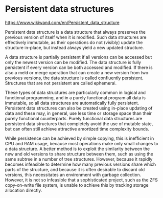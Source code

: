 # Persistent data structures

https://www.wikiwand.com/en/Persistent_data_structure

Persistent data structure is a data structure that always preserves the previous version of itself when it is modified. Such data structures are effectively immutable, as their operations do not (visibly) update the structure in-place, but instead always yield a new updated structure.

A data structure is partially persistent if all versions can be accessed but only the newest version can be modified. The data structure is fully persistent if every version can be both accessed and modified. If there is also a meld or merge operation that can create a new version from two previous versions, the data structure is called confluently persistent. Structures that are not persistent are called ephemeral.

These types of data structures are particularly common in logical and functional programming, and in a purely functional program all data is immutable, so all data structures are automatically fully persistent. Persistent data structures can also be created using in-place updating of data and these may, in general, use less time or storage space than their purely functional counterparts. Purely functional data structures are persistent data structures that completely avoid the use of mutable state, but can often still achieve attractive amortized time complexity bounds.

While persistence can be achieved by simple copying, this is inefficient in CPU and RAM usage, because most operations make only small changes to a data structure. A better method is to exploit the similarity between the new and old versions to share structure between them, such as using the same subtree in a number of tree structures. However, because it rapidly becomes infeasible to determine how many previous versions share which parts of the structure, and because it is often desirable to discard old versions, this necessitates an environment with garbage collection. However, it is not so infeasible that a sophisticated project, such as the ZFS copy-on-write file system, is unable to achieve this by tracking storage allocation directly.